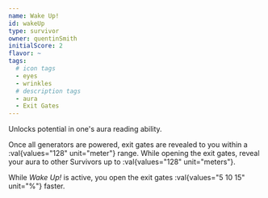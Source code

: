 ```yaml
---
name: Wake Up!
id: wakeUp
type: survivor
owner: quentinSmith
initialScore: 2
flavor: ~
tags:
  # icon tags
  - eyes
  - wrinkles
  # description tags
  - aura
  - Exit Gates
---
```


Unlocks potential in one's aura reading ability.

Once all generators are powered, exit gates are revealed to you within a :val{values="128" unit="meter"} range. While opening the exit gates, reveal your aura to other Survivors up to :val{values="128" unit="meters"}.

While _Wake Up!_ is active, you open the exit gates :val{values="5 10 15" unit="%"} faster.
